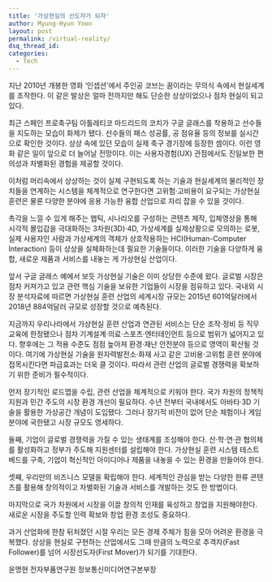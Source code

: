 ```yaml
---
title: '가상현실의 선도자가 되자'
author: Myung-Hyun Yoon
layout: post
permalink: /virtual-reality/
dsq_thread_id:
categories:
  - Tech
---
```


지난 2010년 개봉한 영화 ‘인셉션’에서 주인공 코브는 꿈이라는 무의식 속에서 현실세계를 조작한다. 
이 같은 발상은 얼마 전까지만 해도 단순한 상상이었으나 점차 현실이 되고 있다.<!--more-->

최근 스페인 프로축구팀 아틀레티코 마드리드의 코치가 구글 글래스를 착용하고 선수들을 지도하는 모습이 화제가 됐다. 
선수들의 패스 성공률, 공 점유율 등의 정보를 실시간으로 확인한 것이다. 
상상 속에 있던 모습이 실제 축구 경기장에 등장한 셈이다. 
이런 영화 같은 일이 앞으로 더 늘어날 전망이다. 
이는 사용자경험(UX) 관점에서도 진일보한 편의성과 차별화된 경험을 제공할 것이다.

이처럼 머리속에서 상상하는 것이 실제 구현되도록 하는 기술과 현실세계의 물리적인 장치들을 연계하는 시스템을 체계적으로 연구한다면 고위험·고비용이 요구되는 가상현실 훈련은 물론 다양한 분야에 응용 가능한 융합 산업으로 자리 잡을 수 있을 것이다.

촉각을 느낄 수 있게 해주는 햅틱, 시나리오를 구성하는 콘텐츠 제작, 입체영상을 통해 시각적 몰입감을 극대화하는 3차원(3D)·4D, 가상세계를 실제상황으로 모의하는 로봇, 실제 사용자인 사람과 가상세계의 객체가 상호작용하는 HCI(Human-Computer Interaction) 등이 상상을 실체화하는데 필요한 기술들이다. 
이러한 기술을 다양하게 융합, 새로운 제품과 서비스를 내놓는 게 가상현실 산업이다.

앞서 구글 글래스 예에서 보듯 가상현실 기술은 이미 상당한 수준에 왔다. 
글로벌 시장은 점차 커져가고 있고 관련 핵심 기술을 보유한 기업들이 시장을 점유하고 있다. 
국내외 시장 분석자료에 따르면 가상현실 훈련 산업의 세계시장 규모는 2015년 601억달러에서 2018년 884억달러 규모로 성장할 것으로 예측된다.

지금까지 우리나라에서 가상현실 훈련 산업과 연관된 서비스는 단순 조작·정비 등 직무교육에 한정됐으나 점차 기계설계·의료·스포츠·엔터테인먼트 등으로 범위가 넓어지고 있다. 
향후에는 그 적용 수준도 점점 높아져 환경·재난 안전분야 등으로 영역이 확산될 것이다. 
여기에 가상현실 기술을 원자력발전소·화재 사고 같은 고비용·고위험 훈련 분야에 접목시킨다면 파급효과는 더욱 클 것이다. 
따라서 관련 산업의 글로벌 경쟁력을 확보하기 위한 준비가 필수적이다.

먼저 장기적인 로드맵을 수립, 관련 산업을 체계적으로 키워야 한다. 
국가 차원의 정책적 지원과 민간 주도의 시장 환경 개선이 필요하다. 
수년 전부터 국내에서도 아바타·3D 기술을 활용한 가상공간 개념이 도입됐다. 
그러나 장기적 비전이 없어 단순 체험이나 게임 분야에 국한됐고 시장 규모도 영세하다.

둘째, 기업이 글로벌 경쟁력을 가질 수 있는 생태계를 조성해야 한다. 
산·학·연·관 협의체를 활성화하고 정부가 주도해 지원센터를 설립해야 한다. 
가상현실 훈련 시스템 테스트베드를 구축, 기업이 혁신적인 아이디어나 제품을 내놓을 수 있는 환경을 만들어야 한다.

셋째, 우리만의 비즈니스 모델을 확립해야 한다. 
세계적인 관심을 받는 다양한 한류 콘텐츠를 활용해 창의적이고 차별화된 기술과 서비스를 개발하는 것도 한 방법이다.

마지막으로 국가 차원에서 시장을 이끌 창의적 인재를 육성하고 창업을 지원해야한다. 
새로운 시장을 주도할 인력 확보와 창업 환경 조성도 중요하다.

과거 산업화에 한참 뒤처졌던 시절 우리는 모든 경제 주체가 힘을 모아 어려운 환경을 극복했다. 
상상을 현실로 구현하는 산업에서도 그때 만큼의 노력으로 추격자(Fast Follower)를 넘어 시장선도자(First Mover)가 되기를 기대한다.

윤명현 전자부품연구원 정보통신미디어연구본부장 


